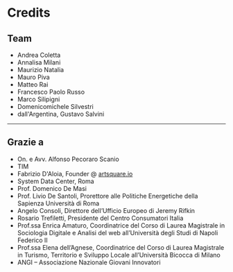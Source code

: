 # Credits
## Team
* Andrea Coletta
* Annalisa Milani
* Maurizio Natalia
* Mauro Piva
* Matteo Rai
* Francesco Paolo Russo
* Marco Silipigni
* Domenicomichele Silvestri
* dall'Argentina, Gustavo Salvini

---

## Grazie a
* On. e Avv. Alfonso Pecoraro Scanio  
* TIM  
* Fabrizio D'Aloia, Founder @ [artsquare.io](https://www.artsquare.io/)  
* System Data Center, Roma  
* Prof. Domenico De Masi  
* Prof. Livio De Santoli, Prorettore alle Politiche Energetiche della Sapienza Università di Roma  
* Angelo Consoli, Direttore dell’Ufficio Europeo di Jeremy Rifkin  
* Rosario Trefiletti, Presidente del Centro Consumatori Italia  
* Prof.ssa Enrica Amaturo, Coordinatrice del Corso di Laurea Magistrale in Sociologia Digitale e Analisi del web all’Università degli Studi di Napoli Federico II  
* Prof.ssa Elena dell’Agnese, Coordinatrice del Corso di Laurea Magistrale in Turismo, Territorio e Sviluppo Locale all’Università Bicocca di Milano  
* ANGI – Associazione Nazionale Giovani Innovatori  
